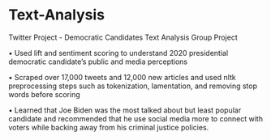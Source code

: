 # Text-Analysis

Twitter Project - Democratic Candidates Text Analysis Group Project

• Used lift and sentiment scoring to understand 2020 presidential democratic candidate’s public and media perceptions

• Scraped over 17,000 tweets and 12,000 new articles and used nltk preprocessing steps such as tokenization, lamentation, and removing stop words before scoring

• Learned that Joe Biden was the most talked about but least popular candidate and recommended that he use social media more to connect with voters while backing away from his criminal justice policies. 
